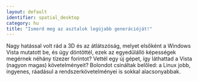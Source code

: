 ```yaml
---
layout: default
identifier: spatial_desktop
category: hu
title: "Ismerd meg az asztalok legújabb generációját!"
---
```


Nagy hatással volt rád a 3D és az átlátszóság, melyet elsőként a Windows Vista mutatott be, és úgy döntöttél, ezek az egyedülálló képességek megérnek néhány tízezer forintot? Vettél egy új gépet, így láthattad a Vista (nagyon magas) követelményeit? Bolondot csináltak belőled: a Linux jobb, ingyenes, ráadásul a rendszerkövetelményei is sokkal alacsonyabbak.

<? all_video_ids_from_file ();?>




